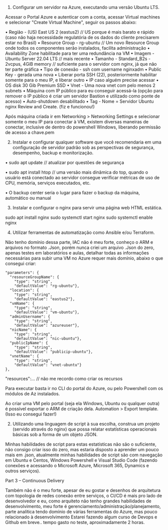 1. Configurar um servidor na Azure, executando uma versão Ubuntu LTS.

Acessar o Portal Azure e autenticar com a conta, acessar Virtual machines e selecionar "Create Virtual Machine", seguir os passos abaixo:

• Região - (US) East US 2 (eastus2) // US porque é mais barato e rápido (caso não haja necessidade regulatória de os dados do cliente precisarem estar no Brasil)
• Resource Group - rg-ubuntu // Um novo Resource Group onde todos os componentes serão instalados, facilita administração
• Availability Zone habilitade para ter uma redundância na VM
• Imagem - Ubuntu Server 22.04 LTS // mais recente
• Tamanho - Standard_B2s - 2vcpus, 4GiB memory // suficiente para o servidor com nginx, já que não ter parte gráfica
• Tipo de conexão - ssh com username nginxadm
• Public Key - gerada uma nova
• Liberar porta SSH (22), posteriormente habilitar somente para o meu IP, e liberar outro • IP caso alguém precise acessar
• OS disk 30 Gib Premium SSD
• Vnet - Uma nova vnet com pelo menos 2 subnets
• Máquina com IP público para eu conseguir acessá-la (opção para remover o IP público é criar um servidor Bastion e utilizado como ponte de acesso)
• Auto-shutdown desabilitado
• Tag - Nome = Servidor Ubuntu nginx
 Review and Create. (fiz e funcionou!)

Após máquina criada ir em Networking > Networking Settings e selecionar somente o meu IP para conectar à VM, existem diversas maneiras de conectar, inclusive de dentro do powershell Windows, liberando permissão de acesso a chave.pem

2. Instalar e configurar qualquer software que você recomendaria em uma configuração de servidor padrão sob as perspectivas de segurança, desempenho, backup e monitorização.

• sudo apt update // atualizar por questões de segurança

• sudo apt install htop // uma versão mais dinâmica do top, quando o usuário está conectado ao servidor consegue verificar métricas de uso de CPU, memória, serviços executados, etc.

• O backup center seria o lugar para fazer o backup da máquina, automático ou manual

3. Instalar e configurar o nginx para servir uma página web HTML estática.

sudo apt install nginx
sudo systemctl start nginx
sudo systemctl enable nginx


4. Utilizar ferramentas de automatização como Ansible e/ou Terraform.

Não tenho domínio dessa parte, IAC não é meu forte, conheço o ARM e arquivos no formato .Json, porém nunca criei um arquivo .Json do zero, apenas testes em laboratórios e aulas, detalhar todas as informações necessárias para subir uma VM no Azure requer mais domínio, abaixo o que consegui criar:

    "parameters": {
      "resourceGroupName": {
        "type": "string",
        "defaultValue": "rg-ubuntu"},
      "location": {
        "type": "string",
        "defaultValue": "eastus2"},
      "vmName": {
        "type": "string",
        "defaultValue": "vm-ubuntu"},
      "adminUsername": {
        "type": "string",
        "defaultValue": "azureuser"},
      "nicName": {
        "type": "string",
        "defaultValue": "nic-ubuntu"},
      "publicIpName": {
        "type": "string",
        "defaultValue": "publicip-ubuntu"},
      "vnetName": {
        "type": "string",
        "defaultValue": "vnet-ubuntu"}
	},

"resources":... // não me recordo como criar os recursos

Para executar basta ir no CLI do portal do Azure, ou pelo Powershell com os módulos de Az instalados.

Ao criar uma VM pelo portal (seja ela Windows, Ubuntu ou qualquer outra) é possível exportar o ARM de criação dela. Automation > Export template. (Isso eu consegui fazer!)

2. Utilizando uma linguagem de script à sua escolha, construa um projeto (servido através do nginx) que possa relatar estatísticas operacionais básicas sob a forma de um objeto JSON.

Minhas habilidades de script para estas estatísticas não são o suficiente, não consigo criar isso do zero, mas estaria disposto a aprender um pouco mais em .json, atualmente minhas habilidades de script são com navegação em Ubuntu e Centos, Windows Powershell e Visual Studio Code (fazendo conexões e acessando o Microsoft Azure, Microsoft 365, Dynamics e outros serviços).


Part 3 – Continuous Delivery

Também não é o meu forte, apesar de eu gostar e desenhos de arquitetura com topologia de redes conexão entre serviços, o CI/CD é mais pro lado de desenvolvedor e eu, como arquiteto não tenho grandes habilidades de desenvolvimento, meu forte é gerenciamento/administração/planejamento, parte analítica tendo domínio de várias ferramentas do Azure, mas pouco relacionado à desenvolvimento
Estarei fazendo algum curso de Devops e Github em breve..
tempo gasto no teste, aproximadamente 2 horas.
